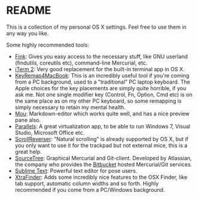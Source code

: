README
======

This is a collection of my personal OS X settings. Feel free to use them in any way you like.

Some highly recommended tools:

- [Fink](http://sourceforge.net/projects/fink/): Gives you easy access to the necessary stuff, like GNU userland (findutils, coreutils etc), command-line Mercurial, etc.
- [iTerm 2](http://www.iterm2.com): Very good replacement for the built-in terminal app in OS X.
- [KeyRemap4MacBook](http://pqrs.org/macosx/keyremap4macbook/): This is an incredibly useful tool if you're coming from a PC background, used to a "traditional" PC laptop keyboard. The Apple choices for the key placements are simply quite horrible, if you ask me. Not one single modifier key (Control, Fn, Option, Cmd etc) is on the same place as on my other PC keyboard, so some remapping is simply necessary to retain my mental health.
- [Mou](http://mouapp.com/): Markdown-editor which works quite well, and has a nice preview pane also.
- [Parallels](http://www.parallels.com): A great virtualization app, to be able to run Windows 7, Visual Studio, Microsoft Office etc.
- [ScrollReverser](http://www.macupdate.com/app/mac/37872/scroll-reverser): "Natural scrolling" is already supported by OS X, but if you only want to use it for the trackpad but not external mice, this is a great help.
- [SourceTree](http://www.sourcetreeapp.com/): Graphical Mercurial and Git-client. Developed by Atlassian, the company who provides the [Bitbucket](http://www.bitbucket.org) hosted Mercurial/Git services.
- [Sublime Text](http://www.sublimetext.com): Powerful text editor for pose users.
- [XtraFinder](http://www.trankynam.com/xtrafinder/): Adds some incredibly nice features to the OSX Finder, like tab support, automatic column widths and so forth. Highly recommended if you come from a PC/Windows background.